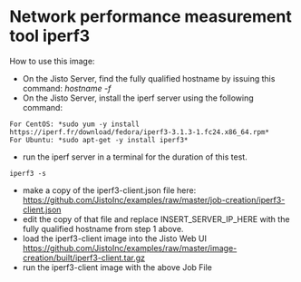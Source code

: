 # Network performance measurement tool iperf3

How to use this image:
* On the Jisto Server, find the fully qualified hostname by issuing this command: *hostname -f* 
* On the Jisto Server, install the iperf server using the following command:
```
For CentOS: *sudo yum -y install https://iperf.fr/download/fedora/iperf3-3.1.3-1.fc24.x86_64.rpm*
For Ubuntu: *sudo apt-get -y install iperf3*
```
* run the iperf server in a terminal for the duration of this test.
```
iperf3 -s
```
* make a copy of the iperf3-client.json file here:
https://github.com/JistoInc/examples/raw/master/job-creation/iperf3-client.json
* edit the copy of that file and replace INSERT_SERVER_IP_HERE with the fully qualified hostname from step 1 above.
* load the iperf3-client image into the Jisto Web UI
https://github.com/JistoInc/examples/raw/master/image-creation/built/iperf3-client.tar.gz
* run the iperf3-client image with the above Job File
